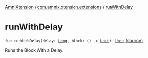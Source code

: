 [AmniXtension](../index.md) / [com.amnix.xtension.extensions](index.md) / [runWithDelay](./run-with-delay.md)

# runWithDelay

`fun runWithDelay(delay: `[`Long`](https://kotlinlang.org/api/latest/jvm/stdlib/kotlin/-long/index.html)`, block: () -> `[`Unit`](https://kotlinlang.org/api/latest/jvm/stdlib/kotlin/-unit/index.html)`): `[`Unit`](https://kotlinlang.org/api/latest/jvm/stdlib/kotlin/-unit/index.html) [(source)](https://github.com/AmniX/AmniXTension/tree/master/AmniXtension/src/main/java/com/amnix/xtension/extensions/GlobalExtensions.kt#L214)

Runs the Block With a Delay.

